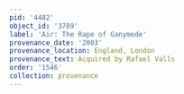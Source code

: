 ```yaml
---
pid: '4482'
object_id: '3789'
label: 'Air: The Rape of Ganymede'
provenance_date: '2003'
provenance_location: England, London
provenance_text: Acquired by Rafael Valls
order: '1546'
collection: provenance
---
```

